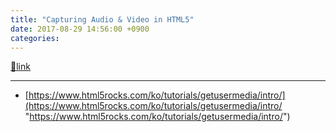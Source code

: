 ```yaml
---
title: "Capturing Audio & Video in HTML5"
date: 2017-08-29 14:56:00 +0900
categories: 
---
```

[🔗link](http://www.mins01.com/mh/tech/read/1108)
***


- [https://www.html5rocks.com/ko/tutorials/getusermedia/intro/](https://www.html5rocks.com/ko/tutorials/getusermedia/intro/ "https://www.html5rocks.com/ko/tutorials/getusermedia/intro/")


